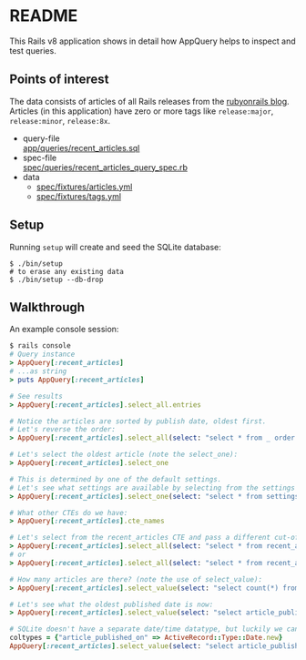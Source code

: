 # README

This Rails v8 application shows in detail how AppQuery helps to inspect and test queries.

## Points of interest

The data consists of articles of all Rails releases from the [rubyonrails blog](https://rubyonrails.org/category/releases).  
Articles (in this application) have zero or more tags like `release:major`, `release:minor`, `release:8x`.

- query-file  
  [app/queries/recent_articles.sql](app/queries/recent_articles.sql)
- spec-file  
  [spec/queries/recent_articles_query_spec.rb](spec/queries/recent_articles_query_spec.rb)
- data  
  - [spec/fixtures/articles.yml](spec/fixtures/articles.yml)
  - [spec/fixtures/tags.yml](spec/fixtures/tags.yml)


## Setup

Running `setup` will create and seed the SQLite database:

```
$ ./bin/setup
# to erase any existing data
$ ./bin/setup --db-drop
```

## Walkthrough

An example console session:

```ruby
$ rails console
# Query instance
> AppQuery[:recent_articles]
# ...as string
> puts AppQuery[:recent_articles]

# See results
> AppQuery[:recent_articles].select_all.entries

# Notice the articles are sorted by publish date, oldest first.
# Let's reverse the order:
> AppQuery[:recent_articles].select_all(select: "select * from _ order by article_published_on desc").entries

# Let's select the oldest article (note the select_one):
> AppQuery[:recent_articles].select_one

# This is determined by one of the default settings.
# Let's see what settings are available by selecting from the settings CTE:
> AppQuery[:recent_articles].select_one(select: "select * from settings")

# What other CTEs do we have:
> AppQuery[:recent_articles].cte_names

# Let's select from the recent_articles CTE and pass a different cut-off date:
> AppQuery[:recent_articles].select_all(select: "select * from recent_articles", binds: ["2001"])
# or
> AppQuery[:recent_articles].select_all(select: "select * from recent_articles", binds: [30.years.ago])

# How many articles are there? (note the use of select_value):
> AppQuery[:recent_articles].select_value(select: "select count(*) from recent_articles", binds: [30.years.ago])

# Let's see what the oldest published date is now:
> AppQuery[:recent_articles].select_value(select: "select article_published_on from recent_articles", binds: [30.years.ago])

# SQLite doesn't have a separate date/time datatype, but luckily we can instruct AppQuery to cast it:
coltypes = {"article_published_on" => ActiveRecord::Type::Date.new}
AppQuery[:recent_articles].select_value(select: "select article_published_on from recent_articles", binds: [30.years.ago], cast: coltypes)
```
